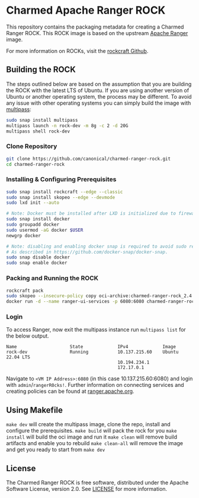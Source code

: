 # Charmed Apache Ranger ROCK

This repository contains the packaging metadata for creating a Charmed Ranger ROCK. This ROCK image is based on the upstream [Apache Ranger](https://downloads.apache.org/ranger/) image.

For more information on ROCKs, visit the [rockcraft Github](https://github.com/canonical/rockcraft).

## Building the ROCK
The steps outlined below are based on the assumption that you are building the ROCK with the latest LTS of Ubuntu.
If you are using another version of Ubuntu or another operating system, the process may be different. 
To avoid any issue with other operating systems you can simply build the image with [multipass](https://multipass.run/):
```bash
sudo snap install multipass
multipass launch -n rock-dev -m 8g -c 2 -d 20G
multipass shell rock-dev
```
### Clone Repository
```bash
git clone https://github.com/canonical/charmed-ranger-rock.git
cd charmed-ranger-rock
```
### Installing & Configuring Prerequisites
```bash
sudo snap install rockcraft --edge --classic
sudo snap install skopeo --edge --devmode
sudo lxd init --auto

# Note: Docker must be installed after LXD is initialized due to firewall rules incompatibility.
sudo snap install docker
sudo groupadd docker
sudo usermod -aG docker $USER
newgrp docker

# Note: disabling and enabling docker snap is required to avoid sudo requirement. 
# As described in https://github.com/docker-snap/docker-snap.
sudo snap disable docker
sudo snap enable docker
```
### Packing and Running the ROCK
```bash
rockcraft pack
sudo skopeo --insecure-policy copy oci-archive:charmed-ranger-rock_2.4.0-22.04-edge_amd64.rock docker-daemon:charmed-ranger-rock:2.4.0
docker run -d --name ranger-ui-services -p 6080:6080 charmed-ranger-rock:2.4.0 --args ranger-admin -g 'daemon off:' \; start ranger-admin
```
### Login
To access Ranger, now exit the multipass instance run `multipass list` for the below output.
```
Name                    State             IPv4             Image
rock-dev                Running           10.137.215.60    Ubuntu 22.04 LTS
                                          10.194.234.1
                                          172.17.0.1
```
Navigate to `<VM IP Address>:6080` (in this case 10.137.215.60:6080) and login with `admin`/`rangerR0cks!`. 
Further information on connecting services and creating policies can be found at [ranger.apache.org](https://ranger.apache.org/blogs/policy_model.html).

## Using Makefile

`make dev` will create the multipass image, clone the repo, install and configure the prerequisites.
`make build` will pack the rock for you
`make install` will build the oci image and run it
`make clean` will remove build artifacts and enable you to rebuild
`make clean-all` will remove the image and get you ready to start from `make dev`

## License
The Charmed Ranger ROCK is free software, distributed under the Apache
Software License, version 2.0. See
[LICENSE](https://github.com/canonical/charmed-ranger-rock/blob/main/LICENSE)
for more information.
